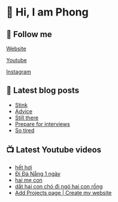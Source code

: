 # 👋 Hi, I am Phong

## 🔗 Follow me

[Website](https://phongever.xyz "Website")

[Youtube](https://www.youtube.com/@phongever "Youtube")

[Instagram](https://www.instagram.com/phongever "Instagram")

## 📝 Latest blog posts

<!-- BLOG-POST-LIST:START -->
- [Stink](https://phongever.xyz/blog/stink/)
- [Advice](https://phongever.xyz/blog/advice/)
- [Still there](https://phongever.xyz/blog/still-there/)
- [Prepare for interviews](https://phongever.xyz/blog/prepare-for-interviews/)
- [So tired](https://phongever.xyz/blog/so-tired/)
<!-- BLOG-POST-LIST:END -->

## 📺 Latest Youtube videos

<!-- YOUTUBE-VIDEO-LIST:START -->
- [hết hơi](https://www.youtube.com/watch?v=Iz2uM7V4XHM)
- [Đi Đà Nẵng 1 ngày](https://www.youtube.com/watch?v=WB6lnUD6ncg)
- [hai mẹ con](https://www.youtube.com/watch?v=06TigPu9Sjk)
- [dắt hai con chó đi ngó hai con rồng](https://www.youtube.com/watch?v=K2SQ69C_BkI)
- [Add Projects page | Create my website](https://www.youtube.com/watch?v=iB5EPES5H6o)
<!-- YOUTUBE-VIDEO-LIST:END -->
